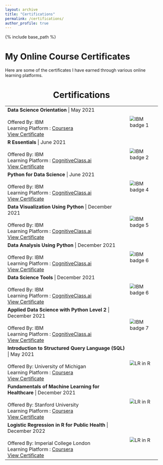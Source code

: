 ```yaml
---
layout: archive
title: "Certifications"
permalink: /certifications/
author_profile: true
---
```

{% include base_path %}

# My Online Course Certificates

Here are some of the certificates I have earned through various online learning platforms.

<!-- ## Certifications -->


<h1 align="center"> Certifications </h1>
<table>
 
        

 <tr>
    <td width="80%">
      <b> Data Science Orientation</b> | May 2021<br /> <br />
     Offered By: IBM <br />
     Learning Platform :  <a href=https://www.coursera.org">Coursera</a><br />
     <a href="https://www.credly.com/badges/0b0d848b-5fd4-460f-9d53-43198179267c/public_url">View Certificate</a>
    </td>
    <td><image src="../images/DS orientation.jpg" alt="IBM badge 1" /></td>
  </tr>


   <tr>
    <td width="80%">
      <b>R Essentials</b> | June 2021<br /> <br />
     Offered By: IBM <br />
     Learning Platform :  <a href="https://www.cognitiveclass.ai">CognitiveClass.ai</a><br />
     <a href="https://www.credly.com/badges/765b6823-c76c-4ed5-8ffe-c1ce57fca086/public_url">View Certificate</a>
    </td>
    <td><image src="../images/r essentials.jpg" alt="IBM badge 2" /></td>
  </tr>  

  <tr>
    <td width="80%">
      <b>Python for Data Science</b> | June 2021<br /> <br />
     Offered By: IBM <br />
     Learning Platform :  <a href="https://cognitiveclass.ai/courses/python-for-data-science">CognitiveClass.ai</a><br />
     <a href="https://www.credly.com/badges/8db34a7c-077f-4ce4-8017-ad117863b35a/public_url">View Certificate</a>
    </td>
    <td><image src="../images/py for ds.jpg" alt="IBM badge 4" /></td>
  </tr>  

 <tr>
    <td width="80%">
      <b>Data Visualization Using Python</b> | December 2021<br /> <br />
     Offered By: IBM <br />
     Learning Platform :  <a href="https://cognitiveclass.ai">CognitiveClass.ai</a><br />
     <a href="https://www.credly.com/badges/ee63c85d-947e-42a7-b97a-c2ea04af9b11/public_url">View Certificate</a>
    </td>
    <td><image src="../images/data vis using py.jpg" alt="IBM badge 5" /></td>
  </tr>  

 <tr>
    <td width="80%">
      <b>Data Analysis Using Python</b> | December 2021<br /> <br />
     Offered By: IBM <br />
     Learning Platform :  <a href="https://cognitiveclass.ai">CognitiveClass.ai</a><br />
     <a href="https://www.credly.com/badges/25aa7446-1641-431b-b106-129fc544c80f/public_url">View Certificate</a>
    </td>
    <td><image src="../images/data analy py.jpg" alt="IBM badge 6" /></td>
  </tr>  

 <tr>
    <td width="80%">
      <b>Data Science Tools</b> | December 2021<br /> <br />
     Offered By: IBM <br />
     Learning Platform :  <a href="https://cognitiveclass.ai">CognitiveClass.ai</a><br />
     <a href="https://www.credly.com/badges/a357676a-6a9a-4040-8e7b-08e9a3c69434/public_url">View Certificate</a>
    </td>
    <td><image src="../images/ds tools.jpg" alt="IBM badge 6" /></td>
  </tr>  


 <tr>
    <td width="80%">
      <b>Applied Data Science with Python Level 2</b> | December 2021<br /> <br />
     Offered By: IBM <br />
     Learning Platform :  <a href="https://www.cognitiveclass.ai">CognitiveClass.ai</a><br />
     <a href="https://www.credly.com/badges/813ee73d-fe40-49c7-85d0-b7f193a4c195/public_url">View Certificate</a>
    </td>
    <td><image src="../images/app ds.jpg" alt="IBM badge 7" /></td>
  </tr>      



<tr>
    <td width="80%">
      <b>Introduction to Structured Query Language (SQL)</b> | May 2021<br /> <br />
     Offered By: University of Michigan <br />
     Learning Platform :  <a href="https://www.coursera.org/learn/intro-sql">Coursera</a><br />
     <a href="https://www.coursera.org/account/accomplishments/verify/ZY5MXQ27MKER">View Certificate</a>
    </td>
    <td><image src="../images/coursera 2.jpg" alt="LR in R" /></td>
  </tr>

 <tr>
    <td width="80%">
      <b>Fundamentals of Machine Learning for Healthcare</b> | December 2021<br /> <br />
     Offered By: Stanford University <br />
     Learning Platform :  <a href="https://www.coursera.org/learn/fundamental-machine-learning-healthcare">Coursera</a><br />
     <a href="https://www.coursera.org/account/accomplishments/verify/M4DZZN7DXD7A">View Certificate</a>
    </td>
    <td><image src="../images/coursera 3.jpg" alt="LR in R" /></td>
  </tr>


 <tr>
    <td width="80%">
      <b>Logistic Regression in R for Public Health</b> | December 2022<br /> <br />
     Offered By: Imperial College London <br />
     Learning Platform :  <a href="https://www.coursera.org/learn/logistic-regression-r-public-health">Coursera</a><br />
     <a href="https://www.coursera.org/account/accomplishments/verify/MXSMDK4LPKRX">View Certificate</a>
    </td>
    <td><image src="../images/coursera 1.jpg" alt="LR in R" /></td>
  </tr>

</table>










